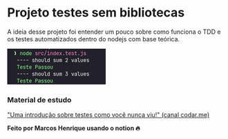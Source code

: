 # Projeto testes sem bibliotecas

A ideia desse projeto foi entender um pouco sobre como funciona o TDD e os testes automatizados dentro do nodejs com base teórica.

![assets/code.png](assets/code.png)

### Material de estudo

["Uma introdução sobre testes como você nunca viu!" (canal codar.me)](https://youtu.be/Vg7uyraBKtM)

**Feito por Marcos Henrique usando o notion 🔥**
